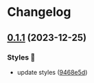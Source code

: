 # Changelog

## [0.1.1](https://github.com/hbstack/syntax-highlighting/compare/styles/native/v0.1.0...styles/native/v0.1.1) (2023-12-25)


### Styles 🎨

* update styles ([9468e5d](https://github.com/hbstack/syntax-highlighting/commit/9468e5d054f6c1775a1966bcf308506cebd2f804))
